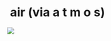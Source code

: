 <!--
id: 30625519
link: http://tumblr.atmos.org/post/30625519/air-via-a-t-m-o-s
slug: air-via-a-t-m-o-s
date: Wed Apr 02 2008 19:05:15 GMT-0700 (PDT)
publish: 2008-04-02
tags: 
title:  air (via a t m o s)
-->


 air (via a t m o s)
====================

![](http://24.media.tumblr.com/ZyX8Upfyn7c8ekq5g3hRPuLr_500.jpg)

